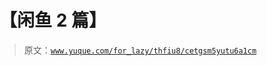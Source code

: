 # 【闲鱼 2 篇】

> 原文：[`www.yuque.com/for_lazy/thfiu8/cetgsm5yutu6a1cm`](https://www.yuque.com/for_lazy/thfiu8/cetgsm5yutu6a1cm)



